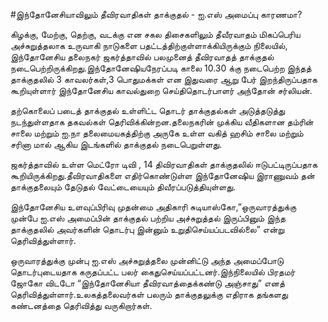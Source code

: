 #இந்தோனேசியாவிலும் தீவிரவாதிகள் தாக்குதல் - ஐ.எஸ் அமைப்பு காரணமா?

கிழக்கு, மேற்கு, தெற்கு, வடக்கு என சகல திசைகளிலும் தீவீரவாதம் மிகப்பெரிய அச்சுறுத்தலாக உருவாகி நாடுகளை பதட்டத்திற்குள்ளாக்கியிருக்கும் நிலையில், இந்தோனேசிய தலைநகர் ஜகர்த்தாவில் பலமுனைத் தீவிரவாதத் தாக்குதல் நடைபெற்றிருக்கிறது.இந்தோனேஷியநேரப்படி காலை 10.30 க்கு நடைபெற்ற இந்தத் தாக்குதலில் 3 காவலர்கள்,3 பொதுமக்கள் என இதுவரை ஆறு பேர் இறந்திருப்பதாக கூறியுள்ளார் இந்தோனேசிய காவல்துறை செய்திதொடர்பாளர் அந்தோன் சர்லியன்.

தற்கொலைப் படைத் தாக்குதல் உள்ளிட்ட தொடர் தாக்குதல்கள் அடுத்தடுத்து நடந்துள்ளதாக தகவல்கள் தெரிவிக்கின்றன.தலைநகரின் முக்கிய வீதிகளான தம்ரின் சாலை மற்றும் ஐ.நா தலைமையகத்திற்கு அருகே உள்ள வகித் ஹசிம் சாலை மற்றும் சரினா மால் ஆகிய இடங்களில்  தாக்குதல் நடைபெறுள்ளது.

ஜகர்த்தாவில் உள்ள மெட்ரோ டிவி , 14 திவிரவாதிகள் தாக்குதலில் ஈடுபட்டிருப்பதாக கூறியிருக்கிறது.தீவிரவாதிகளை எதிர்கொண்டுள்ள இந்தோனேஷிய இராணுவம் தன் தாக்குதலையும் தேடுதல் வேட்டையையும் திவீரப்படுத்தியுள்ளது.

இந்தோனேசிய உளவுப்பிரிவு முதன்மை அதிகாரி சுடியாஸ்கோ,”ஒருவாரத்துக்கு முன்பே ஐ.எஸ் அமைப்பின் தாக்குதல்  பற்றிய அச்சுறுத்தல் இருப்பினும் இந்த தாக்குதலில் அவர்களின் தொடர்பு இன்னும் உறுதிசெய்யப்படவில்லை” என்று தெரிவித்துள்ளார்.

ஒருவாரத்துக்கு முன்பு ஐ.எஸ் அச்சுறுத்தலை முன்னிட்டு அந்த அமைப்போடு தொடர்புடையதாக கருதப்பட்ட பலர் கைதுசெய்யப்பட்டனர்.இந்நிலையில் பிரதமர் ஜோகோ விடடோ “இந்தோனேசியா தீவிரவாத்தைக்கண்டு அஞ்சாது” எனத் தெரிவித்துள்ளார்.உலகத்தலைவர்கள் பலரும் தாக்குதலுக்கு எதிராக தங்களது கண்டனத்தை தெரிவித்து வருகிறார்கள்.
